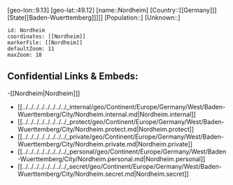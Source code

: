 ﻿---
location: [49.12,9.13]
mapzoom: [7,12] 
mapmarker: city 
type: City
tags:
- geo/City


SpocWebEntityId: 32949
isDeleted: false
confidential: public

---
[geo-lon::9.13]
[geo-lat::49.12]
[name::Nordheim]
[Country::[[Germany]]]
[State[[Baden-Wuerttemberg]]]]]
[Population::]
[Unknown::]


```leaflet
id: Nordheim
coordinates: [[Nordheim]]
markerFile: [[Nordheim]]
defaultZoom: 11 
maxZoom: 18
```


## Confidential Links & Embeds: 
-[[Nordheim|Nordheim]]] 
- [[../../../../../../../../_internal/geo/Continent/Europe/Germany/West/Baden-Wuerttemberg/City/Nordheim.internal.md|Nordheim.internal]] 
- [[../../../../../../../../_protect/geo/Continent/Europe/Germany/West/Baden-Wuerttemberg/City/Nordheim.protect.md|Nordheim.protect]] 
- [[../../../../../../../../_private/geo/Continent/Europe/Germany/West/Baden-Wuerttemberg/City/Nordheim.private.md|Nordheim.private]] 
- [[../../../../../../../../_personal/geo/Continent/Europe/Germany/West/Baden-Wuerttemberg/City/Nordheim.personal.md|Nordheim.personal]] 
- [[../../../../../../../../_secret/geo/Continent/Europe/Germany/West/Baden-Wuerttemberg/City/Nordheim.secret.md|Nordheim.secret]] 
